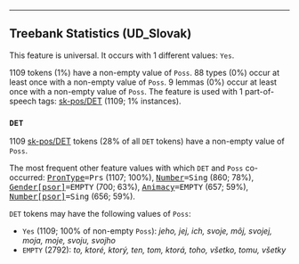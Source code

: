 

--------------------------------------------------------------------------------

## Treebank Statistics (UD_Slovak)

This feature is universal.
It occurs with 1 different values: `Yes`.

1109 tokens (1%) have a non-empty value of `Poss`.
88 types (0%) occur at least once with a non-empty value of `Poss`.
9 lemmas (0%) occur at least once with a non-empty value of `Poss`.
The feature is used with 1 part-of-speech tags: [sk-pos/DET]() (1109; 1% instances).

### `DET`

1109 [sk-pos/DET]() tokens (28% of all `DET` tokens) have a non-empty value of `Poss`.

The most frequent other feature values with which `DET` and `Poss` co-occurred: <tt><a href="PronType.html">PronType</a>=Prs</tt> (1107; 100%), <tt><a href="Number.html">Number</a>=Sing</tt> (860; 78%), <tt><a href="Gender[psor].html">Gender[psor]</a>=EMPTY</tt> (700; 63%), <tt><a href="Animacy.html">Animacy</a>=EMPTY</tt> (657; 59%), <tt><a href="Number[psor].html">Number[psor]</a>=Sing</tt> (656; 59%).

`DET` tokens may have the following values of `Poss`:

* `Yes` (1109; 100% of non-empty `Poss`): <em>jeho, jej, ich, svoje, môj, svojej, moja, moje, svoju, svojho</em>
* `EMPTY` (2792): <em>to, ktoré, ktorý, ten, tom, ktorá, toho, všetko, tomu, všetky</em>

